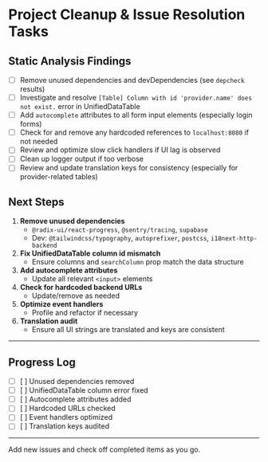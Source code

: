 # Project Cleanup & Issue Resolution Tasks

## Static Analysis Findings

- [ ] Remove unused dependencies and devDependencies (see `depcheck` results)
- [ ] Investigate and resolve `[Table] Column with id 'provider.name' does not exist.` error in UnifiedDataTable
- [ ] Add `autocomplete` attributes to all form input elements (especially login forms)
- [ ] Check for and remove any hardcoded references to `localhost:8080` if not needed
- [ ] Review and optimize slow click handlers if UI lag is observed
- [ ] Clean up logger output if too verbose
- [ ] Review and update translation keys for consistency (especially for provider-related tables)

## Next Steps

1. **Remove unused dependencies**
   - `@radix-ui/react-progress`, `@sentry/tracing`, `supabase`
   - Dev: `@tailwindcss/typography`, `autoprefixer`, `postcss`, `i18next-http-backend`
2. **Fix UnifiedDataTable column id mismatch**
   - Ensure columns and `searchColumn` prop match the data structure
3. **Add autocomplete attributes**
   - Update all relevant `<input>` elements
4. **Check for hardcoded backend URLs**
   - Update/remove as needed
5. **Optimize event handlers**
   - Profile and refactor if necessary
6. **Translation audit**
   - Ensure all UI strings are translated and keys are consistent

---

## Progress Log

- [ ] [ ] Unused dependencies removed
- [ ] [ ] UnifiedDataTable column error fixed
- [ ] [ ] Autocomplete attributes added
- [ ] [ ] Hardcoded URLs checked
- [ ] [ ] Event handlers optimized
- [ ] [ ] Translation keys audited

---

Add new issues and check off completed items as you go. 